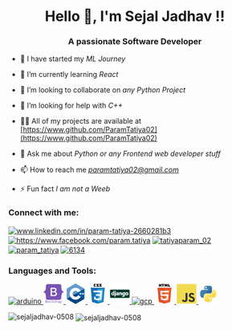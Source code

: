 <h1 align="center">Hello 👋, I'm Sejal Jadhav !!</h1>
<h3 align="center">A passionate Software Developer</h3>

- 🔭 I have started my *ML Journey*

- 🌱 I’m currently learning *React*

- 👯 I’m looking to collaborate on *any Python Project*

- 🤝 I’m looking for help with *C++*

- 👨‍💻 All of my projects are available at [https://www.github.com/ParamTatiya02](https://www.github.com/ParamTatiya02)

- 💬 Ask me about *Python or any Frontend web developer stuff*

- 📫 How to reach me *paramtatiya02@gmail.com*

- ⚡ Fun fact *I am not a Weeb*

<h3 align="left">Connect with me:</h3>
<p align="left">
<a href="https://linkedin.com/in/www.linkedin.com/in/param-tatiya-2660281b3" target="blank"><img align="center" src="https://cdn.jsdelivr.net/npm/simple-icons@3.0.1/icons/linkedin.svg" alt="www.linkedin.com/in/param-tatiya-2660281b3" height="30" width="40" /></a>
<a href="https://fb.com/https://www.facebook.com/param.tatiya" target="blank"><img align="center" src="https://cdn.jsdelivr.net/npm/simple-icons@3.0.1/icons/facebook.svg" alt="https://www.facebook.com/param.tatiya" height="30" width="40" /></a>
<a href="https://instagram.com/tatiyaparam_02" target="blank"><img align="center" src="https://cdn.jsdelivr.net/npm/simple-icons@3.0.1/icons/instagram.svg" alt="tatiyaparam_02" height="30" width="40" /></a>
<a href="https://www.hackerrank.com/param_tatiya" target="blank"><img align="center" src="https://cdn.jsdelivr.net/npm/simple-icons@3.0.1/icons/hackerrank.svg" alt="param_tatiya" height="30" width="40" /></a>
<a href="https://discord.gg/6134" target="blank"><img align="center" src="https://cdn.jsdelivr.net/npm/simple-icons@3.0.1/icons/discord.svg" alt="6134" height="30" width="40" /></a>
</p>

<h3 align="left">Languages and Tools:</h3>
<p align="left"> <a href="https://www.arduino.cc/" target="_blank"> <img src="https://cdn.worldvectorlogo.com/logos/arduino-1.svg" alt="arduino" width="40" height="40"/> </a> <a href="https://getbootstrap.com" target="_blank"> <img src="https://raw.githubusercontent.com/devicons/devicon/master/icons/bootstrap/bootstrap-plain-wordmark.svg" alt="bootstrap" width="40" height="40"/> </a> <a href="https://www.w3schools.com/cpp/" target="_blank"> <img src="https://raw.githubusercontent.com/devicons/devicon/master/icons/cplusplus/cplusplus-original.svg" alt="cplusplus" width="40" height="40"/> </a> <a href="https://www.w3schools.com/css/" target="_blank"> <img src="https://raw.githubusercontent.com/devicons/devicon/master/icons/css3/css3-original-wordmark.svg" alt="css3" width="40" height="40"/> </a> <a href="https://www.djangoproject.com/" target="_blank"> <img src="https://raw.githubusercontent.com/devicons/devicon/master/icons/django/django-original.svg" alt="django" width="40" height="40"/> </a> <a href="https://cloud.google.com" target="_blank"> <img src="https://www.vectorlogo.zone/logos/google_cloud/google_cloud-icon.svg" alt="gcp" width="40" height="40"/> </a> <a href="https://www.w3.org/html/" target="_blank"> <img src="https://raw.githubusercontent.com/devicons/devicon/master/icons/html5/html5-original-wordmark.svg" alt="html5" width="40" height="40"/> </a> <a href="https://developer.mozilla.org/en-US/docs/Web/JavaScript" target="_blank"> <img src="https://raw.githubusercontent.com/devicons/devicon/master/icons/javascript/javascript-original.svg" alt="javascript" width="40" height="40"/> </a> <a href="https://www.python.org" target="_blank"> <img src="https://raw.githubusercontent.com/devicons/devicon/master/icons/python/python-original.svg" alt="python" width="40" height="40"/> </a> </p>

<p><img align="left" src="https://github-readme-stats.vercel.app/api/top-langs?username=sejaljadhav-0508&show_icons=true&locale=en&layout=compact" alt="sejaljadhav-0508" /></p>

<p>&nbsp;<img align="center" src="https://github-readme-stats.vercel.app/api?username=sejaljadhav-0508&show_icons=true&locale=en" alt="sejaljadhav-0508" /></p>
